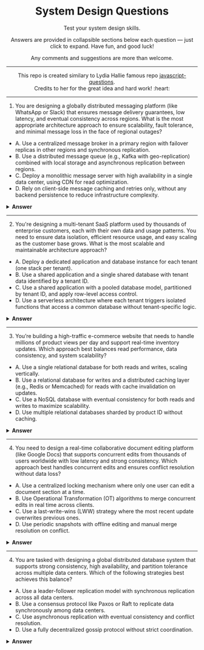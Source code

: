 <div align="center">
  <h1>System Design Questions</h1>
</div>

<div align="center">
Test your system design skills.

Answers are provided in collapsible sections below each question — just click to expand. Have fun, and good luck!

Any comments and suggestions are more than welcome.
</div>

---

<p><div align="center">This repo is created similary to Lydia Hallie famous repo
  <a href="https://github.com/lydiahallie/javascript-questions">javascript-questions</a>.</div><div align="center">Credits to her for the great idea and hard work! :heart: 
</div>

</p>


---

1. You are designing a globally distributed messaging platform (like WhatsApp or Slack) that ensures message delivery guarantees, low latency, and eventual consistency across regions. What is the most appropriate architecture approach to ensure scalability, fault tolerance, and minimal message loss in the face of regional outages?

- A. Use a centralized message broker in a primary region with failover replicas in other regions and synchronous replication.
- B. Use a distributed message queue (e.g., Kafka with geo-replication) combined with local storage and asynchronous replication between regions.
- C. Deploy a monolithic message server with high availability in a single data center, using CDN for read optimization.
- D. Rely on client-side message caching and retries only, without any backend persistence to reduce infrastructure complexity.


<details><summary><b>Answer</b></summary>
<p>

#### Answer: B
The correct answer is B because it provides a balance between **low latency**, **fault tolerance**, and **scalability**. By using a distributed message queue like **Kafka with geo-replication**, each region can handle **local writes** quickly while asynchronously syncing messages across other regions. This ensures **eventual consistency** and avoids service disruption during **regional outages**. Unlike centralized or monolithic approaches, it **scales horizontally** and supports **global usage** efficiently.


</p>
</details>



---

2. You're designing a multi-tenant SaaS platform used by thousands of enterprise customers, each with their own data and usage patterns. You need to ensure data isolation, efficient resource usage, and easy scaling as the customer base grows.
What is the most scalable and maintainable architecture approach?

- A. Deploy a dedicated application and database instance for each tenant (one stack per tenant).
- B. Use a shared application and a single shared database with tenant data identified by a tenant ID.
- C. Use a shared application with a pooled database model, partitioned by tenant ID, and apply row-level access control.
- D. Use a serverless architecture where each tenant triggers isolated functions that access a common database without tenant-specific logic.


<details><summary><b>Answer</b></summary>
<p>

#### Answer: C
**The correct answer is C** because it offers the best balance between **scalability**, **cost-efficiency**, and **data isolation**. A shared application with a **pooled database model** (also known as multi-tenant database with shared schema) allows you to support many tenants without duplicating infrastructure, while **row-level access control** ensures each tenant’s data is kept secure. It’s easier to manage than fully isolated deployments (A) and more scalable than a single shared database without proper partitioning (B). **Serverless without tenant-aware logic (D)** risks data leaks and lacks fine-grained control.


</p>
</details>


---

3. You’re building a high-traffic e-commerce website that needs to handle millions of product views per day and support real-time inventory updates. Which approach best balances read performance, data consistency, and system scalability?

- A. Use a single relational database for both reads and writes, scaling vertically.
- B. Use a relational database for writes and a distributed caching layer (e.g., Redis or Memcached) for reads with cache invalidation on updates.
- C. Use a NoSQL database with eventual consistency for both reads and writes to maximize scalability.
- D. Use multiple relational databases sharded by product ID without caching.


<details><summary><b>Answer</b></summary>
<p>

#### Answer: B
**Option B is best** because it uses a relational database for **accurate writes** and a distributed cache for **fast reads**, with cache invalidation ensuring data freshness.  
Option A relies on **vertical scaling**, which limits performance at high traffic.  
Option C sacrifices **consistency for scalability**, risking stale inventory data, while option D shards the database but lacks caching, leading to potential **read bottlenecks**.

</p>
</details>


---

4. You need to design a real-time collaborative document editing platform (like Google Docs) that supports concurrent edits from thousands of users worldwide with low latency and strong consistency. Which approach best handles concurrent edits and ensures conflict resolution without data loss?

- A. Use a centralized locking mechanism where only one user can edit a document section at a time.
- B. Use Operational Transformation (OT) algorithms to merge concurrent edits in real time across clients.
- C. Use a last-write-wins (LWW) strategy where the most recent update overwrites previous ones.
- D. Use periodic snapshots with offline editing and manual merge resolution on conflict.


<details><summary><b>Answer</b></summary>
<p>

#### Answer: B
**Option B is best** because **Operational Transformation (OT)** allows multiple users to edit a document simultaneously by transforming and merging their changes in real time, preserving the intent of each edit and ensuring strong consistency without data loss. Other options either limit concurrency (A), risk overwriting changes (C), or delay collaboration with manual merges (D).

---

### What is **Operational Transformation (OT)**?  
OT is an algorithmic technique that **transforms concurrent edits** from different users so they can be applied in a consistent order on all clients, resolving conflicts automatically and enabling smooth, real-time collaboration.


---

### How OT works (high-level):

1. Each client sends an operation (e.g., insert character at position 5).
2. The server receives concurrent operations from multiple clients.
3. The server transforms these operations relative to each other to maintain consistency.
4. The transformed operations are broadcast back to all clients.
5. Each client applies the operations in a way that preserves the users’ intentions.

---

### Example Scenario:

- User A inserts "X" at position 5.
- User B deletes a character at position 3.
- Both operations arrive at the server nearly simultaneously.

Without OT, applying these operations in different orders on clients can lead to inconsistent documents. OT transforms the operations so that each client applies them correctly, ensuring the final documents are identical.


</p>
</details>



---

4. You are tasked with designing a global distributed database system that supports strong consistency, high availability, and partition tolerance across multiple data centers. Which of the following strategies best achieves this balance?

- A. Use a leader-follower replication model with synchronous replication across all data centers.
- B. Use a consensus protocol like Paxos or Raft to replicate data synchronously among data centers.
- C. Use asynchronous replication with eventual consistency and conflict resolution.
- D. Use a fully decentralized gossip protocol without strict coordination.


<details><summary><b>Answer</b></summary>
<p>

#### Answer: B
---

### Summary:  
Option **B** (consensus protocols like Paxos or Raft) is the best choice because it ensures **strong consistency** and **high availability** by requiring agreement from a majority of nodes before committing data, even across multiple data centers. Other options either sacrifice consistency (C, D) or suffer from high latency and availability problems (A).

---

### Examples of databases using consensus protocols:  
- **etcd** (uses Raft)  
- **CockroachDB** (uses Raft)  
- **Google Spanner** (uses a Paxos variant called TrueTime for global consistency)  
- **Apache ZooKeeper** (uses Zab, a protocol similar to Paxos)

---

Would you like me to explain how Paxos or Raft work?



</p>
</details>

